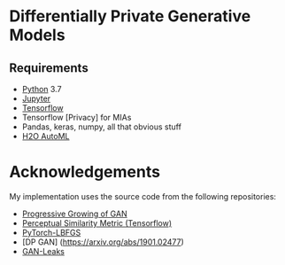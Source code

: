 
# Differentially Private Generative Models

## Requirements
- [Python](https://www.python.org/) 3.7
- [Jupyter](https://jupyter.org/)
- [Tensorflow](https://github.com/tensorflow)
- Tensorflow [Privacy] for MIAs
- Pandas, keras, numpy, all that obvious stuff
- [H2O AutoML](http://docs.h2o.ai/h2o/latest-stable/h2o-docs/automl.html)


# Acknowledgements
My implementation uses the source code from the following repositories:
- [Progressive Growing of GAN](https://github.com/tkarras/progressive_growing_of_gans)
- [Perceptual Similarity Metric (Tensorflow)](https://github.com/alexlee-gk/lpips-tensorflow)
- [PyTorch-LBFGS](https://github.com/hjmshi/PyTorch-LBFGS#pytorch-lbfgs-a-pytorch-implementation-of-l-bfgs)
- [DP GAN] (https://arxiv.org/abs/1901.02477)
- [GAN-Leaks](https://github.com/DingfanChen/GAN-Leaks)

